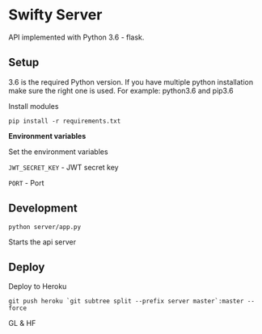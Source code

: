 # Swifty Server

API implemented with Python 3.6 - flask.

## Setup

3.6 is the required Python version.
If you have multiple python installation make sure the right one is used.
For example:
python3.6 and pip3.6

Install modules

```
pip install -r requirements.txt
```

**Environment variables**

Set the environment variables

`JWT_SECRET_KEY` - JWT secret key

`PORT` - Port

## Development


```
python server/app.py
```

Starts the api server


## Deploy

Deploy to Heroku

```
git push heroku `git subtree split --prefix server master`:master --force
```
GL & HF



